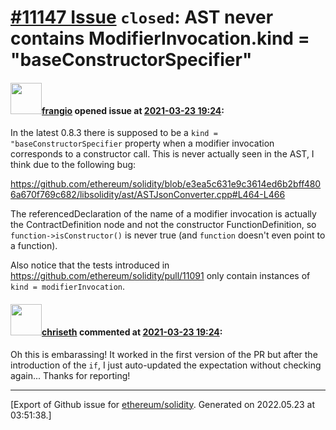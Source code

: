 # [\#11147 Issue](https://github.com/ethereum/solidity/issues/11147) `closed`: AST never contains ModifierInvocation.kind = "baseConstructorSpecifier"

#### <img src="https://avatars.githubusercontent.com/u/481465?v=4" width="50">[frangio](https://github.com/frangio) opened issue at [2021-03-23 19:24](https://github.com/ethereum/solidity/issues/11147):

In the latest 0.8.3 there is supposed to be a `kind = "baseConstructorSpecifier` property when a modifier invocation corresponds to a constructor call. This is never actually seen in the AST, I think due to the following bug:

https://github.com/ethereum/solidity/blob/e3ea5c631e9c3614ed6b2bff4806a670f769c682/libsolidity/ast/ASTJsonConverter.cpp#L464-L466

The referencedDeclaration of the name of a modifier invocation is actually the ContractDefinition node and not the constructor FunctionDefinition, so `function->isConstructor()` is never true (and `function` doesn't even point to a function).

Also notice that the tests introduced in https://github.com/ethereum/solidity/pull/11091 only contain instances of `kind = modifierInvocation`.

#### <img src="https://avatars.githubusercontent.com/u/9073706?v=4" width="50">[chriseth](https://github.com/chriseth) commented at [2021-03-23 19:24](https://github.com/ethereum/solidity/issues/11147#issuecomment-805680307):

Oh this is embarassing! It worked in the first version of the PR but after the introduction of the `if`, I just auto-updated the expectation without checking again...
Thanks for reporting!


-------------------------------------------------------------------------------



[Export of Github issue for [ethereum/solidity](https://github.com/ethereum/solidity). Generated on 2022.05.23 at 03:51:38.]
